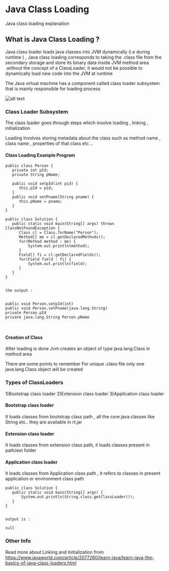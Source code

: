 # Java Class Loading

Java class loading explanation



## What is Java Class Loading ?

Java class loader loads java classes into JVM dynamically (i.e during runtime ) , Java class loading corresponds to taking the
.class file from the secondary storage and store its binary data inside JVM method area .without the  concept of a ClassLoader,
it would not be possible to dynamically load new code into the JVM at runtime

The Java virtual machine has a component called class loader subsystem that is mainly  responsible for loading process 

![alt text](https://1.bp.blogspot.com/-tLOt9nQ-0ew/V5rt9-0LzRI/AAAAAAAACjs/F8dY9wUEBeAFVlEoXiNRsKLA4nKtjYXRQCLcB/s1600/Capture.jpg)

### Class Loader Subsystem
The class loader goes through steps which involve loading , linking , initialization

Loading Involves storing metadata about the class such as 
method name ,
class name ,
properties of that class etc ..


#### Class Loading Example Program

```
public class Person {  
   private int pId;
   private String pName;
    
   public void setpId(int pid) {
      this.pId = pid;
   }
   public void setPname(String pname) {
      this.pName = pname;
   }
}
```

```
public class Solution {
   public static void main(String[] args) throws ClassNotFoundException {
      Class cl = Class.forName("Person");
      Method[] me = cl.getDeclaredMethods();
      for(Method method : me) {
          System.out.println(method);
      }
      Field[] fi = cl.getDeclaredFields();
      for(Field field : fi) {
          System.out.println(field);
      }
   }
}


```


```
the output :


public void Person.setpId(int)
public void Person.setPname(java.lang.String)
private Person.pId
private java.lang.String Person.pName



```

#### Creation of Class 
After loading is done Jvm creates an object of type java.lang.Class in method area

There are some points to remember 
For unique .class file only one java.lang.Class object will be created 

### Types of ClassLoaders

1)Bootstrap class loader
2)Extension class loader
3)Application class loader
#### Bootstrap class loader 

It loads classes from bootstrap class path , all the core java classes like String etc..
they are available in rt.jar



#### Extension class loader

It loads classes from extension class path, it loads classes present in path/ext folder


#### Application class loader
It loads classes from Application class path , it refers to classes in present application or environment class path


```
public class Solution {
   public static void main(String[] args) {
       System.out.println(String.class.getClassLoader());
   }
}
```
```

output is : 

null

```


### Other Info
Read more about Linking and  Initialization from 
https://www.javaworld.com/article/2077260/learn-java/learn-java-the-basics-of-java-class-loaders.html